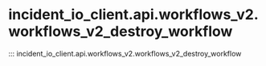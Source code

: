 # incident_io_client.api.workflows_v2.workflows_v2_destroy_workflow

::: incident_io_client.api.workflows_v2.workflows_v2_destroy_workflow